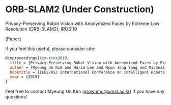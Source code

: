 # ORB-SLAM2 (Under Construction)

Privacy-Preserving Robot Vision with Anonymized Faces by Extreme Low Resolution (ORB-SLAM2), IROS'19

[[Paper]](https://ieeexplore.ieee.org/document/8967681)

If you feel this useful, please consider cite:
```bibtex
@inproceedings{kim-iros2019,
  title = {Privacy-Preserving Robot Vision with Anonymized Faces by Extreme Low Resolution},
  author = {Myeung Un Kim and Harim Lee and Hyun Jong Yang and Micheal S. Ryoo},
  booktitle = {IEEE/RSJ International Conference on Intelligent Robots and Systems (IROS)},
  year = {2019}
}
```
Feel free to contact Myeung Un Kim (grownmu@unist.ac.kr) if you have any questions!
